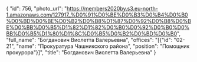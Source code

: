 {
    "id": 756,
    "photo_url": "https://members2020by.s3.eu-north-1.amazonaws.com/127917_%D0%91%D0%BE%D0%B3%D0%B4%D0%B0%D0%BD%D0%BE%D0%B2%D0%B8%D1%87%D0%92%D0%B8%D0%BE%D0%BB%D0%B5%D1%82%D1%82%D0%B0%D0%92%D0%B0%D0%BB%D0%B5%D1%80%D1%8C%D0%B5%D0%B2%D0%BD%D0%B0",
    "full_name": "Богданович Виолетта Валерьевна",
    "offices": "[{\"id\": \"02-21\", \"name\": \"Прокуратура Чашникского района\", \"position\": \"Помощник прокурора\"}]",
    "title": "Богданович Виолетта Валерьевна"
}